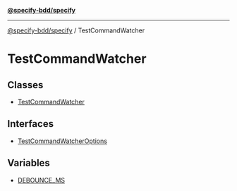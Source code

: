 [**@specify-bdd/specify**](../README.md)

***

[@specify-bdd/specify](../modules.md) / TestCommandWatcher

# TestCommandWatcher

## Classes

- [TestCommandWatcher](classes/TestCommandWatcher.md)

## Interfaces

- [TestCommandWatcherOptions](interfaces/TestCommandWatcherOptions.md)

## Variables

- [DEBOUNCE\_MS](variables/DEBOUNCE_MS.md)
